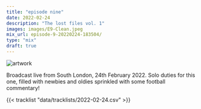 ```yaml
---
title: "episode nine"
date: 2022-02-24
description: "The lost files vol. 1"
images: images/E9-Clean.jpeg
mix_url: episode-9-20220224-183504/
type: "mix"
draft: true
---
```


![artwork](images/featured.jpeg)

Broadcast live from South London, 24th February 2022. Solo duties for this one, filled with newbies and oldies sprinkled with some football commentary!

{{< tracklist "data/tracklists/2022-02-24.csv" >}}

